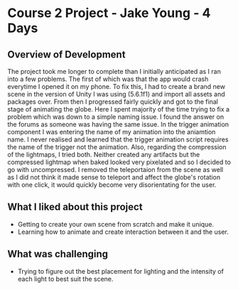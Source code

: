# Course 2 Project - Jake Young - 4 Days

## Overview of Development
The project took me longer to complete than I initially anticipated as I ran into a few problems. The first of which was that the app would crash everytime I opened it on my phone. To fix this, I had to create a brand new scene in the version of Unity I was using (5.6.1f1) and import all assets and packages over. From then I progressed fairly quickly and got to the final stage of animating the globe. Here I spent majority of the time trying to fix a problem which was down to a simple naming issue. I found the answer on the forums as someone was having the same issue. In the trigger animation component I was entering the name of my animation into the aniamtion name. I never realised and learned that the trigger animation script requires the name of the trigger not the animation. Also, regarding the compression of the lightmaps, I tried both. Neither created any artifacts but the compressed lightmap when baked looked very pixelated and so I decided to go with uncompressed. I removed the teleportaion from the scene as well as I did not think it made sense to teleport and affect the globe's rotation with one click, it would quickly become very disorientating for the user. 

## What I liked about this project
- Getting to create your own scene from scratch and make it unique.
- Learning how to animate and create interaction between it and the user. 

## What was challenging 
- Trying to figure out the best placement for lighting and the intensity of each light to best suit the scene. 
